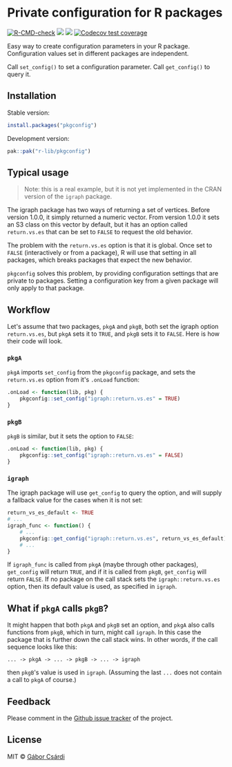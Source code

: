 
# Private configuration for R packages

<!-- badges: start -->
[![R-CMD-check](https://github.com/r-lib/pkgconfig/actions/workflows/R-CMD-check.yaml/badge.svg)](https://github.com/r-lib/pkgconfig/actions/workflows/R-CMD-check.yaml)
[![](https://www.r-pkg.org/badges/version/pkgconfig)](https://www.r-pkg.org/pkg/pkgconfig)
[![](https://cranlogs.r-pkg.org/badges/pkgconfig)](https://www.r-pkg.org/pkg/pkgconfig)
[![Codecov test coverage](https://codecov.io/gh/r-lib/pkgconfig/branch/main/graph/badge.svg)](https://app.codecov.io/gh/r-lib/pkgconfig?branch=main)
<!-- badges: end -->

Easy way to create configuration parameters in your R package. Configuration
values set in different packages are independent.

Call `set_config()` to set a configuration parameter.
Call `get_config()` to query it.

## Installation

Stable version:

```r
install.packages("pkgconfig")
```

Development version:

```r
pak::pak("r-lib/pkgconfig")
```

## Typical usage

> Note: this is a real example, but it is not yet implemented in
> the CRAN version of the `igraph` package.

The igraph package has two ways of returning a set of vertices. Before
version 1.0.0, it simply returned a numeric vector. From version 1.0.0
it sets an S3 class on this vector by default, but it has an option
called `return.vs.es` that can be set to `FALSE` to request the old
behavior.

The problem with the `return.vs.es` option is that it is global. Once set
to `FALSE` (interactively or from a package), R will use that setting in
all packages, which breaks packages that expect the new behavior.

`pkgconfig` solves this problem, by providing configuration settings
that are private to packages. Setting a configuration key from a
given package will only apply to that package.

## Workflow

Let's assume that two packages, `pkgA` and `pkgB`, both set the igraph
option `return.vs.es`, but `pkgA` sets it to `TRUE`, and `pkgB` sets it
to `FALSE`. Here is how their code will look.

### `pkgA`

`pkgA` imports `set_config` from the `pkgconfig` package, and sets
the `return.vs.es` option from it's `.onLoad` function:

```r
.onLoad <- function(lib, pkg) {
    pkgconfig::set_config("igraph::return.vs.es" = TRUE)
}
```

### `pkgB`

`pkgB` is similar, but it sets the option to `FALSE`:

```r
.onLoad <- function(lib, pkg) {
    pkgconfig::set_config("igraph::return.vs.es" = FALSE)
}
```

### `igraph`

The igraph package will use `get_config` to query the option, and
will supply a fallback value for the cases when it is not set:

```r
return_vs_es_default <- TRUE
# ...
igraph_func <- function() {
    # ...
    pkgconfig::get_config("igraph::return.vs.es", return_vs_es_default)
	# ...
}
```

If `igraph_func` is called from `pkgA` (maybe through other packages),
`get_config` will return `TRUE`, and if it is called from `pkgB`,
`get_config` will return `FALSE`. If no package on the call stack
sets the `igraph::return.vs.es` option, then its default value is used,
as specified in `igraph`.

## What if `pkgA` calls `pkgB`?

It might happen that both `pkgA` and `pkgB` set an option, and
`pkgA` also calls functions from `pkgB`, which in turn, might call
`igraph`. In this case the package that is further down the call
stack wins. In other words, if the call sequence looks like this:

```
... -> pkgA -> ... -> pkgB -> ... -> igraph
```

then `pkgB`'s value is used in `igraph`. (Assuming the last  `...` does
not contain a call to `pkgA` of course.)

## Feedback

Please comment in the
[Github issue tracker](https://github.com/r-lib/pkgconfig/issues)
of the project.

## License

MIT © [Gábor Csárdi](https://github.com/gaborcsardi)
